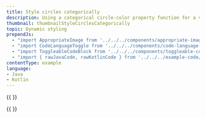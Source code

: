 ```yaml
---
title: Style circles categorically
description: Using a categorical circle-color property function for a visualization.
thumbnail: thumbnailStyleCirclesCategorically
topic: Dynamic styling
prependJs:
  - "import AppropriateImage from '../../../components/appropriate-image'"
  - "import CodeLanguageToggle from '../../../components/code-language-toggle';"
  - "import ToggleableCodeBlock from '../../../components/toggleable-code-block'"
  - "import { rawJavaCode, rawKotlinCode } from '../../../example-code/StyleCirclesCategoricallyActivity.js'"
contentType: example
language:
- Java
- Kotlin
---
```


{{
  <AppropriateImage imageId="exampleStyleCirclesCategorically" />
}}

<!-- Any notes about this example would go here.  -->

{{
  <CodeLanguageToggle id="style-circles-categorically-example" />
  <ToggleableCodeBlock
    java={rawJavaCode}
    kotlin={rawKotlinCode}
  />
}}
